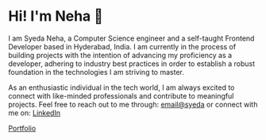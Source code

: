 <h1 align="left">Hi! I'm Neha 👋</h1>

<p>I am Syeda Neha, a Computer Science engineer and a self-taught Frontend Developer based in Hyderabad, India. I am currently in the process of building projects with the intention of advancing my proficiency as a developer, adhering to industry best practices in order to establish a robust foundation in the technologies I am striving to master.</p>

<p>As an enthusiastic individual in the tech world, I am always excited to connect with like-minded professionals and contribute to meaningful projects. Feel free to reach out to me through: <a href="mailto:syedaa.codes@gmail.com">email@syeda</a> or connect with me on: <a href="https://in.linkedin.com/in/syeda-neha-7b8b4881">LinkedIn</a></p>

<a href="https://syedacodes.github.io/">Portfolio</a>
